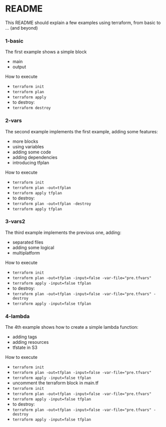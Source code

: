 # README #

This README should explain a few examples using terraform, from basic to ... (and beyond)

### 1-basic ###

The first example shows a simple block

* main
* output

How to execute

* `terraform init`
* `terraform plan`
* `terraform apply`
* to destroy:
* `terraform destroy`

### 2-vars ###

The second example implements the first example, adding some features:

* more blocks
* using variables
* adding some code
* adding dependencies
* introducing tfplan

How to execute

* `terraform init`
* `terraform plan -out=tfplan`
* `terraform apply tfplan`
* to destroy:
* `terraform plan -out=tfplan -destroy`
* `terraform apply tfplan`

### 3-vars2 ###

The third example implements the previous one, adding:

* separated files
* adding some logical
* multiplatform


How to execute

* `terraform init`
* `terraform plan -out=tfplan -input=false -var-file="pre.tfvars"`
* `terraform apply -input=false tfplan`
* to destroy:
* `terraform plan -out=tfplan -input=false -var-file="pre.tfvars" -destroy`
* `terraform apply -input=false tfplan`

### 4-lambda ###

The 4th example shows how to create a simple lambda function:

* adding tags
* adding resources
* tfstate in S3

How to execute

* `terraform init`
* `terraform plan -out=tfplan -input=false -var-file="pre.tfvars"`
* `terraform apply -input=false tfplan`
* uncomment the terraform block in main.tf
* `terraform init`
* `terraform plan -out=tfplan -input=false -var-file="pre.tfvars"`
* `terraform apply -input=false tfplan`
* to destroy:
* `terraform plan -out=tfplan -input=false -var-file="pre.tfvars" -destroy`
* `terraform apply -input=false tfplan`